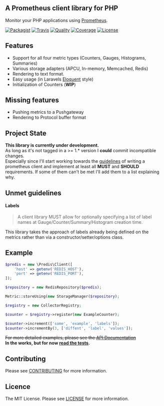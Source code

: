 ## A Prometheus client library for PHP

Monitor your PHP applications using [Prometheus](https://prometheus.io).  

[![Packagist][icon-version]][link-version]
[![Travis][icon-travis]][link-travis]
[![Quality][icon-code-quality]][link-code-quality]
[![Coverage][icon-code-coverage]][link-code-coverage]
[![License][icon-license]][link-license]


## Features

- Support for all four metric types (Counters, Gauges, Histograms, Summaries)
- Various storage adapters (APCU, In-memory, Memcached, Redis)
- Rendering to text format.
- Easy usage (in Laravels [Eloquent](https://laravel.com/docs/5.6/eloquent) style)
- Initialization of Counters (**WIP**)

## Missing features

- Pushing metrics to a Pushgateway
- Rendering to Protocol buffer format

  
## Project State

**This library is currently under development.**  
As long as it's not tagged in a >= 1.* version I **could** commit incompatible changes.  
Especially since I'll start working towards the [guidelines](https://prometheus.io/docs/instrumenting/writing_clientlibs/) 
of writing a prometheus client and implement at least all **MUST** and **SHOULD** requirements. If some of them can't be met I'll add them to a list explaining why.

## Unmet guidelines

#### Labels

>A client library MUST allow for optionally specifying a list of label names at Gauge/Counter/Summary/Histogram creation time.
  
This library takes the approach of labels already being defined on the metrics rather than via a constructor/setter/options class.

## Example

```php
$predis = new \Predis\Client([
    'host' => getenv('REDIS_HOST'),
    'port' => getenv('REDIS_PORT'),
]);

$repository = new RedisRepository($predis);

Metric::storeUsing(new StorageManager($repository);

$registry = new CollectorRegistry;

$counter = $registry->register(new ExampleCounter);

$counter->increment(['some', 'example', 'labels']);
$counter->incrementBy(3, ['diffent', 'label', 'values']);
```

~~For more detailed examples, please see the [API Documentation](docs/README.md)~~  
**In the works, but for now [read the tests](tests/Integration/TestCase.php).**

## Contributing

Please see [CONTRIBUTING](CONTRIBUTING.md) for more information.

## Licence

The MIT License. Please see [LICENSE](LICENSE.md) for more information.

[icon-version]: https://img.shields.io/packagist/v/krenor/prometheus-client.svg?style=flat-square
[icon-travis]: https://img.shields.io/travis/krenor/prometheus-client.svg?style=flat-square
[icon-code-quality]: https://img.shields.io/scrutinizer/g/krenor/prometheus-client.svg?style=flat-square
[icon-code-coverage]: https://img.shields.io/scrutinizer/coverage/g/krenor/prometheus-client.svg?style=flat-square
[icon-license]: https://img.shields.io/github/license/krenor/prometheus-client.svg?style=flat-square

[link-version]: https://packagist.org/packages/krenor/prometheus-client
[link-travis]: http://travis-ci.org/krenor/prometheus-client
[link-code-quality]: https://scrutinizer-ci.com/g/krenor/prometheus-client
[link-code-coverage]: https://scrutinizer-ci.com/g/krenor/prometheus-client
[link-license]: https://github.com/krenor/prometheus-client/blob/master/LICENSE.md

